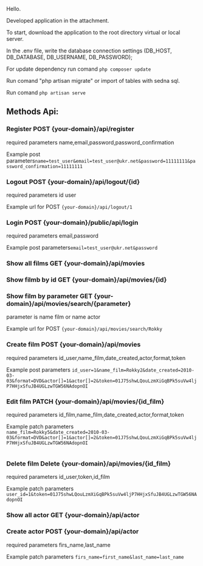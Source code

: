 <p>Hello.</p>
<p>Developed application in the attachment.</p>
<p>To start, download the application to the root directory virtual or local server.</p>
<p>In the .env file, write the database connection settings (DB_HOST, DB_DATABASE, DB_USERNAME, DB_PASSWORD);</p>
<p>For update dependency run comand <code>php composer update</code></p>
<p>Run comand "php artisan migrate" or import of tables with sedna sql.</p>
<p>Run comand <code>php artisan serve</code></p>

<h2>Methods Api:</h2>
<h3>Register POST {your-domain}/api/register</h3>
<p>required parameters name,email,password,password_confirmation</p>
<p>Example post parameters<code>name=test_user&email=test_user@ukr.net&password=11111111&password_confirmation=11111111</code></p>
<h3>Logout POST {your-domain}/api/logout/{id}</h3>
<p>required parameters id user</p>
<p>Example url for POST <code>{your-domain}/api/logout/1</code></p>
<h3>Login POST {your-domain}/public/api/login</h3>
<p>required parameters email,password</p>
<p>Example post parameters<code>email=test_user@ukr.net&password</code></p>
<h3>Show all films GET {your-domain}/api/movies</h3>
<h3>Show filmb by id GET {your-domain}/api/movies/{id}</h3>
<h3>Show film by parameter  GET {your-domain}/api/movies/search/{parameter}</h3>
<p>parameter is name film or name actor</p>
<p>Example url for POST <code>{your-domain}/api/movies/search/Rokky</code></p>
<h3>Create film POST {your-domain}/api/movies</h3>
<p>required parameters id_user,name_film,date_created,actor,format,token</p>
<p>Example post parameters <code>id_user=1&name_film=Rokky2&date_created=2010-03-03&format=DVD&actor[]=1&actor[]=2&token=01J75shwLQouLzmXiGqBPk5suVw4ljP7HHjxSfuJB4UGLzwTGW56NAdopnOI</code></p>

<h3>Edit film PATCH {your-domain}/api/movies/{id_film}</h3>
<p>required parameters id_film,name_film,date_created,actor,format,token</p>
<p>Example patch parameters<code>
name_film=Rokky5&date_created=2010-03-03&format=DVD&actor[]=1&actor[]=2&token=01J75shwLQouLzmXiGqBPk5suVw4ljP7HHjxSfuJB4UGLzwTGW56NAdopnOI
    </code></p>
    
<h3>Delete film Delete {your-domain}/api/movies/{id_film}</h3>
<p>required parameters id_user,token,id_film</p>
<p>Example patch parameters <code>user_id=1&token=01J75shwLQouLzmXiGqBPk5suVw4ljP7HHjxSfuJB4UGLzwTGW56NAdopnOI</code></p>
<h3>Show all actor GET {your-domain}/api/actor</h3>
<h3>Create actor POST {your-domain}/api/actor</h3>
<p>required parameters firs_name,last_name</p>
<p>Example patch parameters <code>firs_name=first_name&last_name=last_name</code></p>
